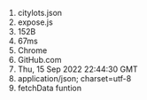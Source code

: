 1. citylots.json
2. expose.js
3. 152B
4. 67ms
5. Chrome
6. GitHub.com
7. Thu, 15 Sep 2022 22:44:30 GMT
8. application/json; charset=utf-8
9. fetchData funtion 